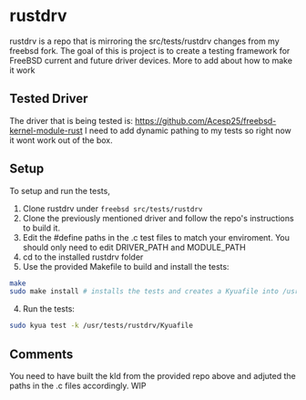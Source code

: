 # rustdrv 
rustdrv is a repo that is mirroring the src/tests/rustdrv changes from my freebsd fork. The goal of this is project is to create a testing framework for FreeBSD current and future driver devices. More to add about how to make it work

## Tested Driver
The driver that is being tested is: https://github.com/Acesp25/freebsd-kernel-module-rust
I need to add dynamic pathing to my tests so right now it wont work out of the box.

## Setup
To setup and run the tests,
1. Clone rustdrv under ```freebsd src/tests/rustdrv```
2. Clone the previously mentioned driver and follow the repo's instructions to build it.
3. Edit the #define paths in the .c test files to match your enviroment. You should only need to edit DRIVER_PATH and MODULE_PATH
4. cd to the installed rustdrv folder
5. Use the provided Makefile to build and install the tests:
``` sh
make
sudo make install # installs the tests and creates a Kyuafile into /usr/tests/rustdrv
```
4. Run the tests:
 ```sh
sudo kyua test -k /usr/tests/rustdrv/Kyuafile
```

## Comments
You need to have built the kld from the provided repo above and adjuted the paths in the .c files accordingly.
WIP
